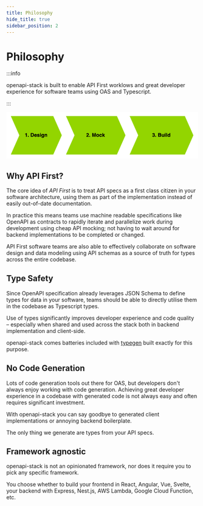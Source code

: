 ```yaml
---
title: Philosophy
hide_title: true
sidebar_position: 2
---
```


# Philosophy

:::info

openapi-stack is built to enable API First worklows and great developer experience for software teams using OAS and Typescript.

:::

<div className="text-center">
<img alt="API First Cycle" src="/img/openapi-stack.drawio.png" />
</div>

## Why API First?

The core idea of _API First_ is to treat API specs as a first class citizen in your software architecture, using them as part of the implementation instead of easily out-of-date documentation.

In practice this means teams use machine readable specifications like OpenAPI as contracts to rapidly iterate and parallelize work during development using cheap API mocking; not having to wait around for backend implementations to be completed or changed.

API First software teams are also able to effectively collaborate on software design and data modeling using API schemas as a source of truth for types across the entire codebase.

## Type Safety

Since OpenAPI specification already leverages JSON Schema to define types for data in your software, teams should be able to directly utilise them in the codebase as Typescript types.

Use of types significantly improves developer experience and code quality – especially when shared and used across the stack both in backend implementation and client-side.

openapi-stack comes batteries included with [typegen](/docs/openapi-client-axios/typegen) built exactly for this purpose.

## No Code Generation

Lots of code generation tools out there for OAS, but developers don't always enjoy working with code generation. Achieving great developer experience in a codebase with generated code is not always easy and often requires significant investment.

With openapi-stack you can say goodbye to generated client implementations or annoying backend boilerplate.

The only thing we generate are types from your API specs.

## Framework agnostic

openapi-stack is not an opinionated framework, nor does it require you to pick any specific framework.

You choose whether to build your frontend in React, Angular, Vue, Svelte, your backend with Express, Nest.js, AWS Lambda, Google Cloud Function, etc.
